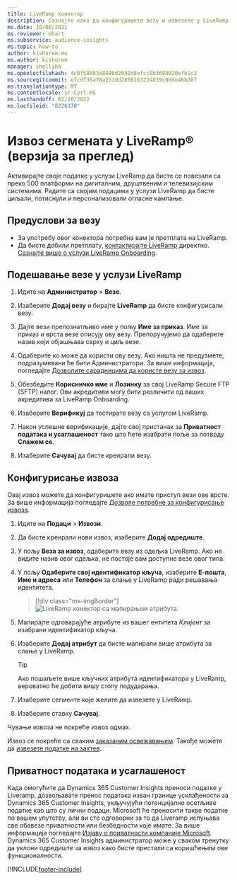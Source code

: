 ```yaml
---
title: LiveRamp конектор
description: Сазнајте како да конфигуришете везу и извезете у LiveRamp.
ms.date: 10/08/2021
ms.reviewer: mhart
ms.subservice: audience-insights
ms.topic: how-to
author: kishorem-ms
ms.author: kishorem
manager: shellyha
ms.openlocfilehash: 4c0f58083e8486d2042d8efcc8b3690020efb1c3
ms.sourcegitcommit: e7cdf36a78a2b1dd2850183224d39c8dde46b26f
ms.translationtype: MT
ms.contentlocale: sr-Cyrl-RS
ms.lasthandoff: 02/16/2022
ms.locfileid: "8226370"
---
```

# <a name="export-segments-to-liverampreg-preview"></a>Извоз сегмената у LiveRamp&reg; (верзија за преглед)

Активирајте своје податке у услузи LiveRamp да бисте се повезали са преко 500 платформи на дигиталним, друштвеним и телевизијским системима. Радите са својим подацима у услузи LiveRamp да бисте циљали, потиснули и персонализовали огласне кампање.

## <a name="prerequisites-for-a-connection"></a>Предуслови за везу

- За употребу овог конектора потребна вам је претплата на LiveRamp.
- Да бисте добили претплату, [контактирајте LiveRamp](https://liveramp.com/contact/) директно. [Сазнајте више о услузи LiveRamp Onboarding](https://liveramp.com/our-platform/data-onboarding/).

## <a name="set-up-connection-to-liveramp"></a>Подешавање везе у услузи LiveRamp

1. Идите на **Администратор** > **Везе**.

1. Изаберите **Додај везу** и бирајте **LiveRamp** да бисте конфигурисали везу.

1. Дајте вези препознатљиво име у пољу **Име за приказ**. Име за приказ и врста везе описују ову везу. Препоручујемо да одаберете назив који објашњава сврху и циљ везе.

1. Одаберите ко може да користи ову везу. Ако ништа не предузмете, подразумевани ће бити Администратори. За више информација, погледајте [Дозволите сарадницима да користе везу за извоз](connections.md#allow-contributors-to-use-a-connection-for-exports).

1. Обезбедите **Корисничко име** и **Лозинку** за свој LiveRamp Secure FTP (SFTP) налог.
Ови акредитиви могу бити различити од ваших акредитива за LiveRamp Onboarding.

1. Изаберите **Верификуј** да тестирате везу са услугом LiveRamp.

1. Након успешне верификације, дајте свој пристанак за **Приватност података и усаглашеност** тако што ћете изабрати поље за потврду **Слажем се**.

1. Изаберите **Сачувај** да бисте креирали везу.

## <a name="configure-an-export"></a>Конфигурисање извоза

Овај извоз можете да конфигуришете ако имате приступ вези ове врсте. За више информација погледајте [Дозволе потребне за конфигурисање извоза](export-destinations.md#set-up-a-new-export).

1. Идите на **Подаци** > **Извози**.

1. Да бисте креирали нови извоз, изаберите **Додај одредиште**.

1. У пољу **Веза за извоз**, одаберите везу из одељка LiveRamp. Ако не видите назив овог одељка, не постоје вам доступне везе овог типа.

1. У пољу **Одаберите свој идентификатор кључа**, изаберите **Е-пошта**, **Име и адреса** или **Телефон** за слање у LiveRamp ради решавања идентитета.
   > [!div class="mx-imgBorder"]
   > ![LiveRamp конектор са мапирањем атрибута.](media/export-liveramp-segments.png "LiveRamp конектор са мапирањем атрибута")

1. Мапирајте одговарајуће атрибуте из вашег ентитета *Клијент* за изабрани идентификатор кључа.

1. Изаберите **Додај атрибут** да бисте мапирали више атрибута за слање у LiveRamp.

   > [!TIP]
   > Ако пошаљете више кључних атрибута идентификатора у LiveRamp, вероватно ће добити вишу стопу подударања.

1. Изаберите сегменте које желите да извезете у LiveRamp.

1. Изаберите ставку **Сачувај**.

Чување извоза не покреће извоз одмах.

Извоз се покреће са сваким [заказаним освежавањем](system.md#schedule-tab). Такође можете да [извезете податке на захтев](export-destinations.md#run-exports-on-demand). 


## <a name="data-privacy-and-compliance"></a>Приватност података и усаглашеност

Када омогућите да Dynamics 365 Customer Insights преноси податке у Liveramp, дозвољавате пренос података изван границе усклађености за Dynamics 365 Customer Insights, укључујући потенцијално осетљиве податке као што су лични подаци. Microsoft ће преносити такве податке по вашем упутству, али ви сте одговорни за то да Liveramp испуњава све обавезе приватности или безбедности које имате. За више информација погледајте [Изјаву о приватности компаније Microsoft](https://go.microsoft.com/fwlink/?linkid=396732).
Dynamics 365 Customer Insights администратор може у сваком тренутку да уклони одредиште за извоз како бисте престали са коришћењем ове функционалности.

[!INCLUDE[footer-include](../includes/footer-banner.md)]

